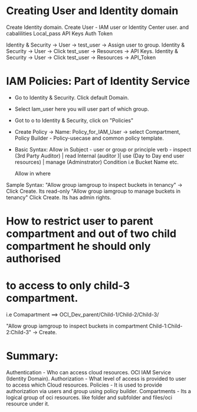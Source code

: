 # Creating User and Identity domain
Create Identity domain.
Create User - IAM user or Identity Center user. and cabalilities Local_pass API Keys Auth Token

Identity & Security -> User -> test_user -> Assign user to group.
Identity & Security -> User -> Click test_user -> Resources -> API Keys.
Identity & Security -> User -> Click test_user -> Resources -> API_Token

# IAM Policies: Part of Identity Service
- Go to Identity & Security. Click default Domain.
- Select Iam_user here you will user part of which group.
- Got to o to Identity & Security, click on "Policies"
- Create Policy -> Name: Policy_for_IAM_User -> select Compartment,
    Policy Builder - Policy-usecase and common policy template.

- Basic Syntax:
    Allow <subject> <verb> <Resource> in <location>
    Subject - user or group or principle
    verb - inspect (3rd Party Auditor) |
           read Internal (auditor )| 
           use (Day to Day end user resources) | 
           manage (Adminstrator)
    Condition i.e Bucket Name etc.

    Allow <subject> <verb> <Resource> in <location> where <condition>

Sample Syntax: "Allow group iamgroup to inspect buckets in tenancy" -> Click Create. Its read-only
               "Allow group iamgroup to manage buckets in tenancy" Click Create. Its has admin rights.

# How to restrict user to parent compartment and out of two child compartment he should only authorised
# to access to only child-3 compartment.
i.e Comapartment ==> OCI_Dev_parent/Child-1/Child-2/Child-3/

"Allow group iamgroup to inspect buckets in compartment Child-1:Child-2:Child-3" -> Create.



# Summary:
Authentication - Who can access cloud resources. OCI IAM Service (Identity Domain).
Authorization  -  What level of access is provided to user to access which Cloud resources.
Policies       - It is used to provide authorization via users and group using policy builder.
Compartments   - Its a logical group of oci resources. like folder and subfolder and files/oci resource under it.








